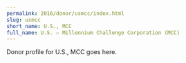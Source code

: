 ```yaml
---
permalink: 2016/donor/usmcc/index.html
slug: usmcc
short_name: U.S., MCC
full_name: U.S. – Millennium Challenge Corporation (MCC)
---
```


Donor profile for U.S., MCC goes here.
